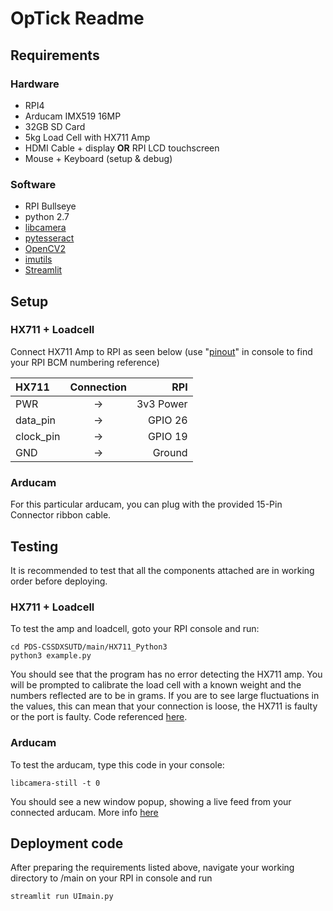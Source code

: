 # OpTick Readme

## Requirements
### Hardware
* RPI4
* Arducam IMX519 16MP
* 32GB SD Card
* 5kg Load Cell with HX711 Amp
* HDMI Cable + display **OR** RPI LCD touchscreen
* Mouse + Keyboard (setup & debug)
### Software
* RPI Bullseye
* python 2.7
* [libcamera](https://www.arducam.com/docs/cameras-for-raspberry-pi/raspberry-pi-libcamera-guide/)
* [pytesseract](https://pyimagesearch.com/2021/08/16/installing-tesseract-pytesseract-and-python-ocr-packages-on-your-system/)
* [OpenCV2](https://www.jeremymorgan.com/tutorials/raspberry-pi/how-to-install-opencv-raspberry-pi/)
* [imutils](https://pypi.org/project/imutils/)
* [Streamlit](https://docs.streamlit.io/library/get-started/installation#install-streamlit-on-macoslinux)

## Setup

### HX711 + Loadcell
Connect HX711 Amp to RPI as seen below (use "[pinout](https://pinout.xyz/)" in console to find your RPI BCM numbering reference)
    
| HX711 | Connection | RPI |
| :--- | :--: |  ---: |
|PWR|->|3v3 Power|
|data_pin|->|GPIO 26|
|clock_pin|->|GPIO 19|
|GND|->|Ground|

### Arducam

For this particular arducam, you can plug with the provided 15-Pin Connector ribbon cable.

## Testing
It is recommended to test that all the components attached are in working order before deploying.

### HX711 + Loadcell

To test the amp and loadcell, goto your RPI console and run:


    cd PDS-CSSDXSUTD/main/HX711_Python3
    python3 example.py


You should see that the program has no error detecting the HX711 amp. You will be prompted to calibrate the load cell with a known weight and the numbers reflected are to be in grams. If you are to see large fluctuations in the values, this can mean that your connection is loose, the HX711 is faulty or the port is faulty. Code referenced [here](https://github.com/tatobari/hx711py).

### Arducam

To test the arducam, type this code in your console:

    libcamera-still -t 0

You should see a new window popup, showing a live feed from your connected arducam. More info [here](https://www.arducam.com/docs/cameras-for-raspberry-pi/raspberry-pi-libcamera-guide/)


## Deployment code
After preparing the requirements listed above, navigate your working directory to /main on your RPI in console and run

    streamlit run UImain.py




